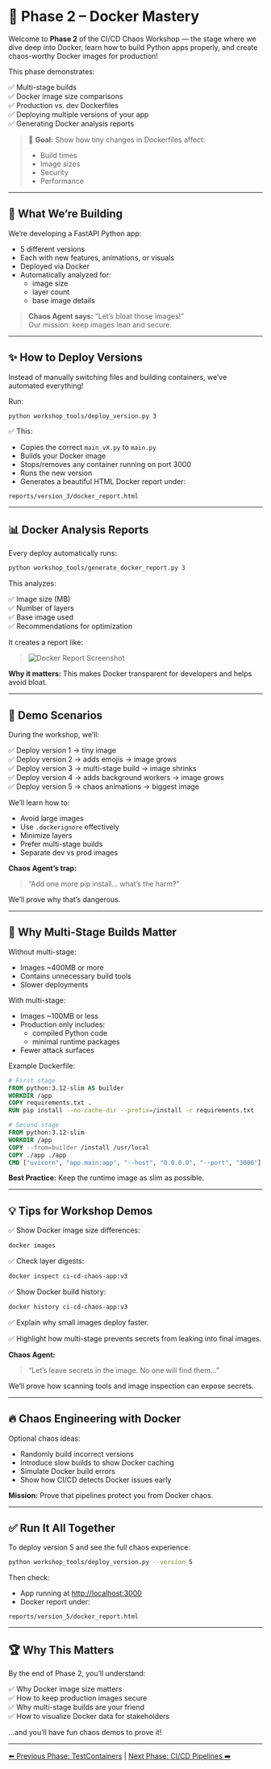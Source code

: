 
# 🐳 Phase 2 – Docker Mastery

Welcome to **Phase 2** of the CI/CD Chaos Workshop — the stage where we dive deep into Docker, learn how to build Python apps properly, and create chaos-worthy Docker images for production!

This phase demonstrates:

✅ Multi-stage builds  
✅ Docker image size comparisons  
✅ Production vs. dev Dockerfiles  
✅ Deploying multiple versions of your app  
✅ Generating Docker analysis reports

> 🎯 **Goal:** Show how tiny changes in Dockerfiles affect:
> - Build times
> - Image sizes
> - Security
> - Performance

---

## 🚀 What We’re Building

We’re developing a FastAPI Python app:

- 5 different versions
- Each with new features, animations, or visuals
- Deployed via Docker
- Automatically analyzed for:
    - image size
    - layer count
    - base image details

> **Chaos Agent says:** “Let’s bloat those images!”  
> Our mission: keep images lean and secure.

---

## ✨ How to Deploy Versions

Instead of manually switching files and building containers, we’ve automated everything!

Run:

```bash
python workshop_tools/deploy_version.py 3
```

✅ This:

- Copies the correct `main_vX.py` to `main.py`
- Builds your Docker image
- Stops/removes any container running on port 3000
- Runs the new version
- Generates a beautiful HTML Docker report under:

```
reports/version_3/docker_report.html
```

---

## 📊 Docker Analysis Reports

Every deploy automatically runs:

```bash
python workshop_tools/generate_docker_report.py 3
```

This analyzes:

✅ Image size (MB)  
✅ Number of layers  
✅ Base image used  
✅ Recommendations for optimization

It creates a report like:

> ![Docker Report Screenshot](https://dummyimage.com/600x300/2c3e50/ffffff&text=Docker+Report+Screenshot)

**Why it matters:** This makes Docker transparent for developers and helps avoid bloat.

---

## 🐍 Demo Scenarios

During the workshop, we’ll:

✅ Deploy version 1 → tiny image  
✅ Deploy version 2 → adds emojis → image grows  
✅ Deploy version 3 → multi-stage build → image shrinks  
✅ Deploy version 4 → adds background workers → image grows  
✅ Deploy version 5 → chaos animations → biggest image

We’ll learn how to:

- Avoid large images
- Use `.dockerignore` effectively
- Minimize layers
- Prefer multi-stage builds
- Separate dev vs prod images

**Chaos Agent’s trap:**  
> “Add one more pip install… what’s the harm?”

We’ll prove why that’s dangerous.

---

## 🤹 Why Multi-Stage Builds Matter

Without multi-stage:

- Images ~400MB or more
- Contains unnecessary build tools
- Slower deployments

With multi-stage:

- Images ~100MB or less
- Production only includes:
    - compiled Python code
    - minimal runtime packages
- Fewer attack surfaces

Example Dockerfile:

```dockerfile
# First stage
FROM python:3.12-slim AS builder
WORKDIR /app
COPY requirements.txt .
RUN pip install --no-cache-dir --prefix=/install -r requirements.txt

# Second stage
FROM python:3.12-slim
WORKDIR /app
COPY --from=builder /install /usr/local
COPY ./app ./app
CMD ["uvicorn", "app.main:app", "--host", "0.0.0.0", "--port", "3000"]
```

**Best Practice:** Keep the runtime image as slim as possible.

---

## 💡 Tips for Workshop Demos

✅ Show Docker image size differences:

```bash
docker images
```

✅ Check layer digests:

```bash
docker inspect ci-cd-chaos-app:v3
```

✅ Show Docker build history:

```bash
docker history ci-cd-chaos-app:v3
```

✅ Explain why small images deploy faster.

✅ Highlight how multi-stage prevents secrets from leaking into final images.

**Chaos Agent:**  
> “Let’s leave secrets in the image. No one will find them…”

We’ll prove how scanning tools and image inspection can expose secrets.

---

## 🔥 Chaos Engineering with Docker

Optional chaos ideas:

- Randomly build incorrect versions
- Introduce slow builds to show Docker caching
- Simulate Docker build errors
- Show how CI/CD detects Docker issues early

**Mission:** Prove that pipelines protect you from Docker chaos.

---

## ✅ Run It All Together

To deploy version 5 and see the full chaos experience:

```bash
python workshop_tools/deploy_version.py --version 5
```

Then check:

- App running at [http://localhost:3000](http://localhost:3000)
- Docker report under:

```
reports/version_5/docker_report.html
```

---

## 🏆 Why This Matters

By the end of Phase 2, you’ll understand:

✅ Why Docker image size matters  
✅ How to keep production images secure  
✅ Why multi-stage builds are your friend  
✅ How to visualize Docker data for stakeholders

…and you’ll have fun chaos demos to prove it!

---

[⬅️ Previous Phase: TestContainers](./tests.md) | [Next Phase: CI/CD Pipelines ➡️](./jenkins.md)
